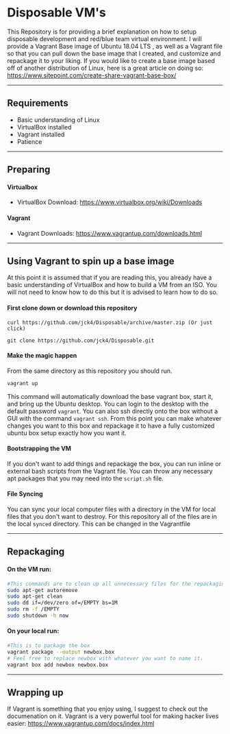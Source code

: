 # Disposable VM's

This Repository is for providing a brief explanation on how to setup disposable development and red/blue team virtual environment. I will provide a Vagrant Base image of Ubuntu 18.04 LTS , as well as a Vagrant file so that you can pull down the base image that I created, and customize and repackage it to your liking. If you would like to create a base image based off of another distribution of Linux, here is a great article on doing so: https://www.sitepoint.com/create-share-vagrant-base-box/

---
## Requirements

* Basic understanding of Linux
* VirtualBox installed
* Vagrant installed
* Patience
---
## Preparing

#### Virtualbox
* VirtualBox Download: https://www.virtualbox.org/wiki/Downloads

#### Vagrant
* Vagrant Downloads: https://www.vagrantup.com/downloads.html

---

## Using Vagrant to spin up a base image

At this point it is assumed that if you are reading this, you already have a basic understanding of VirtualBox and how to build a VM from an ISO. You will not need to know how to do this but it is advised to learn how to do so.

#### First clone down or download this repository
```
curl https://github.com/jck4/Disposable/archive/master.zip (Or just click)

git clone https://github.com/jck4/Disposable.git
```
#### Make the magic happen
From the same directory as this repository you should run.

```bash
vagrant up
```
This command will automatically download the base vagrant box, start it, and bring up the Ubuntu desktop. You can login to the desktop with the default password `vagrant`.
You can also ssh directly onto the box without a GUI with the command `vagrant ssh`.
From this point you can make whatever changes you want to this box and repackage it to have a fully customized ubuntu box setup exactly how you want it.

#### Bootstrapping the VM
If you don't want to add things and repackage the box, you can run inline or external bash scripts from the Vagrant file. You can throw any necessary apt packages that you may need into the `script.sh` file.

#### File Syncing
You can sync your local computer files with a directory in the VM for local files that you don't want to destroy. For this repository all of the files are in the local `synced` directory. This can be changed in the Vagrantfile

---

## Repackaging

#### On the VM run:

```bash
#This commands are to clean up all unnecessary files for the repackaging.
sudo apt-get autoremove
sudo apt-get clean
sudo dd if=/dev/zero of=/EMPTY bs=1M
sudo rm -f /EMPTY
sudo shutdown -h now
```

#### On your local run:

```bash
#This is to package the box
vagrant package --output newbox.box
# Feel free to replace newbox with whatever you want to name it.
vagrant box add newbox newbox.box
```
---
## Wrapping up
If Vagrant is something that you enjoy using, I suggest to check out the documenation on it. Vagrant is a very powerful tool for making hacker lives easier: https://www.vagrantup.com/docs/index.html
